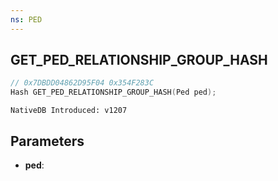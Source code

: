 ```yaml
---
ns: PED
---
```

## GET_PED_RELATIONSHIP_GROUP_HASH

```c
// 0x7DBDD04862D95F04 0x354F283C
Hash GET_PED_RELATIONSHIP_GROUP_HASH(Ped ped);
```

```
NativeDB Introduced: v1207
```

## Parameters
* **ped**:
